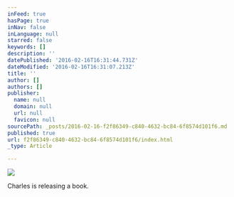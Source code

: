 ```yaml
---
inFeed: true
hasPage: true
inNav: false
inLanguage: null
starred: false
keywords: []
description: ''
datePublished: '2016-02-16T16:31:44.731Z'
dateModified: '2016-02-16T16:31:07.213Z'
title: ''
author: []
authors: []
publisher:
  name: null
  domain: null
  url: null
  favicon: null
sourcePath: _posts/2016-02-16-f2f86349-c840-4632-bc84-6f8574d101f6.md
published: true
url: f2f86349-c840-4632-bc84-6f8574d101f6/index.html
_type: Article

---
```

![](https://the-grid-user-content.s3-us-west-2.amazonaws.com/939f7b84-d5f3-479c-9773-470c9b869b49.png)

Charles is releasing a book.
